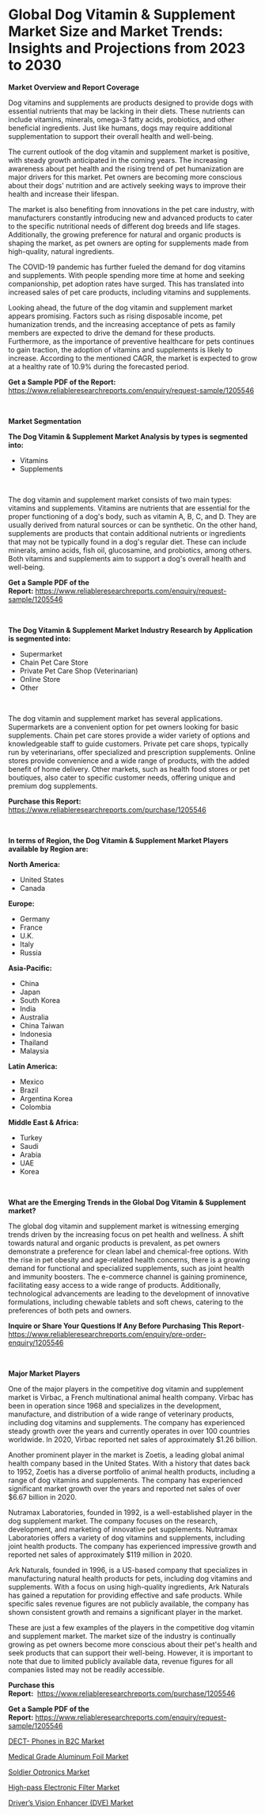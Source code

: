 <p><h1>Global Dog Vitamin & Supplement Market Size and Market Trends: Insights and Projections from 2023 to 2030</h1></p><p><strong>Market Overview and Report Coverage</strong></p>
<p><p>Dog vitamins and supplements are products designed to provide dogs with essential nutrients that may be lacking in their diets. These nutrients can include vitamins, minerals, omega-3 fatty acids, probiotics, and other beneficial ingredients. Just like humans, dogs may require additional supplementation to support their overall health and well-being.</p><p>The current outlook of the dog vitamin and supplement market is positive, with steady growth anticipated in the coming years. The increasing awareness about pet health and the rising trend of pet humanization are major drivers for this market. Pet owners are becoming more conscious about their dogs' nutrition and are actively seeking ways to improve their health and increase their lifespan.</p><p>The market is also benefiting from innovations in the pet care industry, with manufacturers constantly introducing new and advanced products to cater to the specific nutritional needs of different dog breeds and life stages. Additionally, the growing preference for natural and organic products is shaping the market, as pet owners are opting for supplements made from high-quality, natural ingredients.</p><p>The COVID-19 pandemic has further fueled the demand for dog vitamins and supplements. With people spending more time at home and seeking companionship, pet adoption rates have surged. This has translated into increased sales of pet care products, including vitamins and supplements.</p><p>Looking ahead, the future of the dog vitamin and supplement market appears promising. Factors such as rising disposable income, pet humanization trends, and the increasing acceptance of pets as family members are expected to drive the demand for these products. Furthermore, as the importance of preventive healthcare for pets continues to gain traction, the adoption of vitamins and supplements is likely to increase. According to the mentioned CAGR, the market is expected to grow at a healthy rate of 10.9% during the forecasted period.</p></p>
<p><strong>Get a Sample PDF of the Report:</strong> <a href="https://www.reliableresearchreports.com/enquiry/request-sample/1205546">https://www.reliableresearchreports.com/enquiry/request-sample/1205546</a></p>
<p>&nbsp;</p>
<p><strong>Market Segmentation</strong></p>
<p><strong>The Dog Vitamin & Supplement Market Analysis by types is segmented into:</strong></p>
<p><ul><li>Vitamins</li><li>Supplements</li></ul></p>
<p>&nbsp;</p>
<p><p>The dog vitamin and supplement market consists of two main types: vitamins and supplements. Vitamins are nutrients that are essential for the proper functioning of a dog's body, such as vitamin A, B, C, and D. They are usually derived from natural sources or can be synthetic. On the other hand, supplements are products that contain additional nutrients or ingredients that may not be typically found in a dog's regular diet. These can include minerals, amino acids, fish oil, glucosamine, and probiotics, among others. Both vitamins and supplements aim to support a dog's overall health and well-being.</p></p>
<p><strong>Get a Sample PDF of the Report:</strong>&nbsp;<a href="https://www.reliableresearchreports.com/enquiry/request-sample/1205546">https://www.reliableresearchreports.com/enquiry/request-sample/1205546</a></p>
<p>&nbsp;</p>
<p><strong>The Dog Vitamin & Supplement Market Industry Research by Application is segmented into:</strong></p>
<p><ul><li>Supermarket</li><li>Chain Pet Care Store</li><li>Private Pet Care Shop (Veterinarian)</li><li>Online Store</li><li>Other</li></ul></p>
<p>&nbsp;</p>
<p><p>The dog vitamin and supplement market has several applications. Supermarkets are a convenient option for pet owners looking for basic supplements. Chain pet care stores provide a wider variety of options and knowledgeable staff to guide customers. Private pet care shops, typically run by veterinarians, offer specialized and prescription supplements. Online stores provide convenience and a wide range of products, with the added benefit of home delivery. Other markets, such as health food stores or pet boutiques, also cater to specific customer needs, offering unique and premium dog supplements.</p></p>
<p><strong>Purchase this Report:</strong>&nbsp; <a href="https://www.reliableresearchreports.com/purchase/1205546">https://www.reliableresearchreports.com/purchase/1205546</a></p>
<p>&nbsp;</p>
<p><strong>In terms of Region, the Dog Vitamin & Supplement Market Players available by Region are:</strong></p>
<p>
    <p> <strong> North America: </strong>
        <ul>
            <li>United States</li>
            <li>Canada</li>
        </ul>
        </p> 
    <p> <strong> Europe: </strong>
        <ul>
            <li>Germany</li>
            <li>France</li>
            <li>U.K.</li>
            <li>Italy</li>
            <li>Russia</li>
        </ul>
        </p> 
    <p> <strong> Asia-Pacific: </strong>
        <ul>
            <li>China</li>
            <li>Japan</li>
            <li>South Korea</li>
            <li>India</li>
            <li>Australia</li>
            <li>China Taiwan</li>
            <li>Indonesia</li>
            <li>Thailand</li>
            <li>Malaysia</li>
        </ul>
        </p> 
    <p> <strong> Latin America: </strong>
        <ul>
            <li>Mexico</li>
            <li>Brazil</li>
            <li>Argentina Korea</li>
            <li>Colombia</li>
        </ul>
        </p> 
    <p> <strong> Middle East & Africa: </strong>
        <ul>
            <li>Turkey</li>
            <li>Saudi</li>
            <li>Arabia</li>
            <li>UAE</li>
            <li>Korea</li>
        </ul>
    </p>
    </p>
<p>&nbsp;</p>
<p><strong>What are the Emerging Trends in the Global Dog Vitamin & Supplement market?</strong></p>
<p><p>The global dog vitamin and supplement market is witnessing emerging trends driven by the increasing focus on pet health and wellness. A shift towards natural and organic products is prevalent, as pet owners demonstrate a preference for clean label and chemical-free options. With the rise in pet obesity and age-related health concerns, there is a growing demand for functional and specialized supplements, such as joint health and immunity boosters. The e-commerce channel is gaining prominence, facilitating easy access to a wide range of products. Additionally, technological advancements are leading to the development of innovative formulations, including chewable tablets and soft chews, catering to the preferences of both pets and owners.</p></p>
<p><strong>Inquire or Share Your Questions If Any Before Purchasing This Report</strong>- <a href="https://www.reliableresearchreports.com/enquiry/pre-order-enquiry/1205546">https://www.reliableresearchreports.com/enquiry/pre-order-enquiry/1205546</a></p>
<p>&nbsp;</p>
<p><strong>Major Market Players</strong></p>
<p><p>One of the major players in the competitive dog vitamin and supplement market is Virbac, a French multinational animal health company. Virbac has been in operation since 1968 and specializes in the development, manufacture, and distribution of a wide range of veterinary products, including dog vitamins and supplements. The company has experienced steady growth over the years and currently operates in over 100 countries worldwide. In 2020, Virbac reported net sales of approximately $1.26 billion.</p><p>Another prominent player in the market is Zoetis, a leading global animal health company based in the United States. With a history that dates back to 1952, Zoetis has a diverse portfolio of animal health products, including a range of dog vitamins and supplements. The company has experienced significant market growth over the years and reported net sales of over $6.67 billion in 2020.</p><p>Nutramax Laboratories, founded in 1992, is a well-established player in the dog supplement market. The company focuses on the research, development, and marketing of innovative pet supplements. Nutramax Laboratories offers a variety of dog vitamins and supplements, including joint health products. The company has experienced impressive growth and reported net sales of approximately $119 million in 2020.</p><p>Ark Naturals, founded in 1996, is a US-based company that specializes in manufacturing natural health products for pets, including dog vitamins and supplements. With a focus on using high-quality ingredients, Ark Naturals has gained a reputation for providing effective and safe products. While specific sales revenue figures are not publicly available, the company has shown consistent growth and remains a significant player in the market.</p><p>These are just a few examples of the players in the competitive dog vitamin and supplement market. The market size of the industry is continually growing as pet owners become more conscious about their pet's health and seek products that can support their well-being. However, it is important to note that due to limited publicly available data, revenue figures for all companies listed may not be readily accessible.</p></p>
<p><strong>Purchase this Report:</strong>&nbsp;&nbsp;<a href="https://www.reliableresearchreports.com/purchase/1205546">https://www.reliableresearchreports.com/purchase/1205546</a></p>
<p></p>
<p><strong>Get a Sample PDF of the Report:</strong>&nbsp;<a href="https://www.reliableresearchreports.com/enquiry/request-sample/1205546">https://www.reliableresearchreports.com/enquiry/request-sample/1205546</a></p>
<p><p><a href="https://medium.com/@zitakuvalis/dect-phones-in-b2c-market-competitive-analysis-market-trends-and-forecast-to-2030-c8b9eb98b053">DECT- Phones in B2C Market</a></p><p><a href="https://github.com/jonneygiverf/Market-Research-Report-List-1/blob/main/medical-grade-aluminum-foil-market.md">Medical Grade Aluminum Foil Market</a></p><p><a href="https://www.linkedin.com/pulse/soldier-optronics-market-size-share-global-analysis-report/">Soldier Optronics Market</a></p><p><a href="https://medium.com/@jackytorphy/high-pass-electronic-filter-market-trends-and-market-analysis-forecasted-for-period-2023-2030-4ee4202023f8">High-pass Electronic Filter Market</a></p><p><a href="https://www.linkedin.com/pulse/driverrsquos-vision-enhancer-dve-market-size-2023-2030-global/">Driver’s Vision Enhancer (DVE) Market</a></p></p>